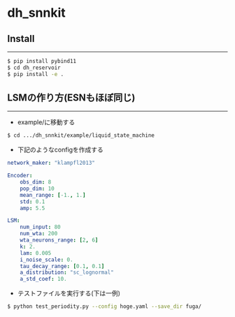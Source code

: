 # dh_snnkit


## Install
---
```bash
$ pip install pybind11
$ cd dh_reservoir
$ pip install -e .
```


## LSMの作り方(ESNもほぼ同じ)
---
- example/に移動する
```bash
$ cd .../dh_snnkit/example/liquid_state_machine
```

- 下記のようなconfigを作成する
```yaml
network_maker: "klampfl2013"

Encoder:
    obs_dim: 8
    pop_dim: 10
    mean_range: [-1., 1.]
    std: 0.1
    amp: 5.5

LSM:
    num_input: 80
    num_wta: 200
    wta_neurons_range: [2, 6]
    k: 2.
    lam: 0.005
    i_noise_scale: 0.
    tau_decay_range: [0.1, 0.1]
    a_distribution: "sc_lognormal"
    a_std_coef: 10.
```

- テストファイルを実行する(下は一例)
```bash
$ python test_periodity.py --config hoge.yaml --save_dir fuga/
```
